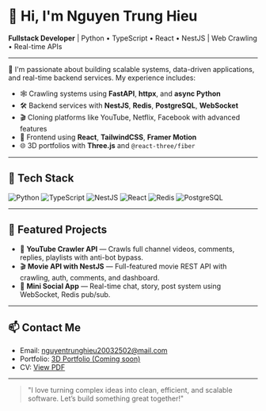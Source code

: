 # 👋 Hi, I'm Nguyen Trung Hieu

**Fullstack Developer** | Python • TypeScript • React • NestJS | Web Crawling • Real-time APIs

---

🚀 I'm passionate about building scalable systems, data-driven applications, and real-time backend services. My experience includes:

- 🕸️ Crawling systems using **FastAPI**, **httpx**, and **async Python**
- 🛠️ Backend services with **NestJS**, **Redis**, **PostgreSQL**, **WebSocket**
- 🎬 Cloning platforms like YouTube, Netflix, Facebook with advanced features
- 🧠 Frontend using **React**, **TailwindCSS**, **Framer Motion**
- 🌐 3D portfolios with **Three.js** and `@react-three/fiber`

---

## 🧰 Tech Stack

![Python](https://img.shields.io/badge/Python-3776AB?style=flat&logo=python&logoColor=white)
![TypeScript](https://img.shields.io/badge/TypeScript-007ACC?style=flat&logo=typescript&logoColor=white)
![NestJS](https://img.shields.io/badge/NestJS-E0234E?style=flat&logo=nestjs&logoColor=white)
![React](https://img.shields.io/badge/React-20232A?style=flat&logo=react&logoColor=61DAFB)
![Redis](https://img.shields.io/badge/Redis-DC382D?style=flat&logo=redis&logoColor=white)
![PostgreSQL](https://img.shields.io/badge/PostgreSQL-336791?style=flat&logo=postgresql&logoColor=white)

---

## 📌 Featured Projects

- 🎥 **YouTube Crawler API** — Crawls full channel videos, comments, replies, playlists with anti-bot bypass.
- 🎬 **Movie API with NestJS** — Full-featured movie REST API with crawling, auth, comments, and dashboard.
- 💬 **Mini Social App** — Real-time chat, story, post system using WebSocket, Redis pub/sub.

---

## 📫 Contact Me

- Email: nguyentrunghieu20032502@mail.com
- Portfolio: [3D Portfolio (Coming soon)]()
- CV: [View PDF](./NguyenTrungHieu_Fullstack-Developer.pdf)

---

> "I love turning complex ideas into clean, efficient, and scalable software. Let’s build something great together!"
